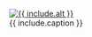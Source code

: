 <div class="text-center">
  <figure class="figure {{ include.class }} m-4">
    <a href="{{ include.href }}"><img src="{{ include.img | prepend: '/images/' | absolute_url }}" class="figure-img img-fluid rounded border" alt="{{ include.alt }}"></a>
    <figcaption class="figure-caption">{{ include.caption }}</figcaption>
  </figure>
</div>